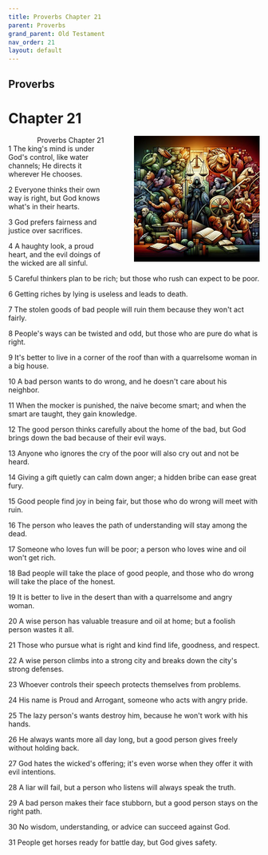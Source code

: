 ```yaml
---
title: Proverbs Chapter 21
parent: Proverbs
grand_parent: Old Testament
nav_order: 21
layout: default
---
```


## Proverbs

# Chapter 21

<div style="clear: both; text-align: right;">
    <img src="/assets/Image/Proverbs/500/21.jpg" alt="Proverbs Chapter 21" class="chapter-image" style="max-width: 50%; height: auto; float: right; margin: 0 0 10px 10px; padding-left: 10%;">
    <figcaption style="font-size: 14px;">Proverbs Chapter 21</figcaption>
</div>
1 The king's mind is under God's control, like water channels; He directs it wherever He chooses.

2 Everyone thinks their own way is right, but God knows what's in their hearts.

3 God prefers fairness and justice over sacrifices.

4 A haughty look, a proud heart, and the evil doings of the wicked are all sinful.

5 Careful thinkers plan to be rich; but those who rush can expect to be poor.

6 Getting riches by lying is useless and leads to death.

7 The stolen goods of bad people will ruin them because they won't act fairly.

8 People's ways can be twisted and odd, but those who are pure do what is right.

9 It's better to live in a corner of the roof than with a quarrelsome woman in a big house.

10 A bad person wants to do wrong, and he doesn't care about his neighbor.

11 When the mocker is punished, the naive become smart; and when the smart are taught, they gain knowledge.

12 The good person thinks carefully about the home of the bad, but God brings down the bad because of their evil ways.

13 Anyone who ignores the cry of the poor will also cry out and not be heard.

14 Giving a gift quietly can calm down anger; a hidden bribe can ease great fury.

15 Good people find joy in being fair, but those who do wrong will meet with ruin.

16 The person who leaves the path of understanding will stay among the dead.

17 Someone who loves fun will be poor; a person who loves wine and oil won't get rich.

18 Bad people will take the place of good people, and those who do wrong will take the place of the honest.

19 It is better to live in the desert than with a quarrelsome and angry woman.

20 A wise person has valuable treasure and oil at home; but a foolish person wastes it all.

21 Those who pursue what is right and kind find life, goodness, and respect.

22 A wise person climbs into a strong city and breaks down the city's strong defenses.

23 Whoever controls their speech protects themselves from problems.

24 His name is Proud and Arrogant, someone who acts with angry pride.

25 The lazy person's wants destroy him, because he won't work with his hands.

26 He always wants more all day long, but a good person gives freely without holding back.

27 God hates the wicked's offering; it's even worse when they offer it with evil intentions.

28 A liar will fail, but a person who listens will always speak the truth.

29 A bad person makes their face stubborn, but a good person stays on the right path.

30 No wisdom, understanding, or advice can succeed against God.

31 People get horses ready for battle day, but God gives safety.


